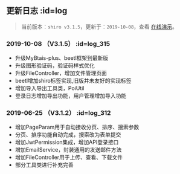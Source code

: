 ﻿## 更新日志     :id=log

> 当前版本：`shiro v3.1.5`，更新于：`2019-10-08`，查看 [在线演示](http://shiro.easyweb.vip)。

### 2019-10-08 （V3.1.5）   :id=log_315

- 升级MyBtais-plus、beetl框架到最新版
- 升级图形验证码，验证码样式优化
- 升级FileController，增加文件管理页面
- beetl增加shiro标签实现,旧版并未友好的实现标签
- 增加导入导出工具类，PoiUtil
- 登录日志增加导出功能，用户管理增加导入功能


### 2019-06-25 （V3.1.2）   :id=log_312

- 增加PageParam用于自动接收分页、排序、搜索参数
- 分页、排序功能自动完成，搜索改为表单提交
- 增加JwtPermission集成，增加API登录接口
- 增加EmailService，封装通用的发送邮件方法
- 增加FileController用于上传、查看、下载文件
- 部分工具类进行补充完善

